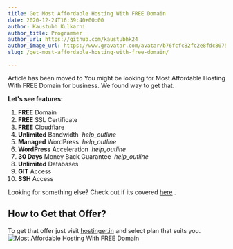 ```yaml
---
title: Get Most Affordable Hosting With FREE Domain
date: 2020-12-24T16:39:40+00:00
author: Kaustubh Kulkarni
author_title: Programmer
author_url: https://github.com/kaustubhk24
author_image_url: https://www.gravatar.com/avatar/b76fcfc82fc2e8fdc8075636f1735f61?s=200
slug: /get-most-affordable-hosting-with-free-domain/

---
```

Article has been moved to
You might be looking for Most Affordable Hosting With FREE Domain for business. We found way to get that. 

**Let's see features:**

  1. **FREE** Domain
  2. **FREE** SSL Certificate
  3. **FREE** Cloudflare
  4. **Unlimited** Bandwidth &nbsp;_help_outline_
  5. **Managed** WordPress &nbsp;_help_outline_
  6. **WordPress** Acceleration &nbsp;_help_outline_
  7. **30 Days** Money Back Guarantee &nbsp;_help_outline_
  8. **Unlimited** Databases
  9. **GIT** Access &nbsp;
 10.  **SSH** Access

Looking for something else? Check out if its covered [here](https://blog.kaustubh.codes/hostinger/) .

## How to Get that Offer?

To get that offer just visit [hostinger.in](https://blog.kaustubh.codes/hostinger/) and select plan that suits you.
![Most Affordable Hosting With FREE Domain](https://kaustubhk24.netlify.app/imgs/wp-content/uploads/2020/12/image-4.png)